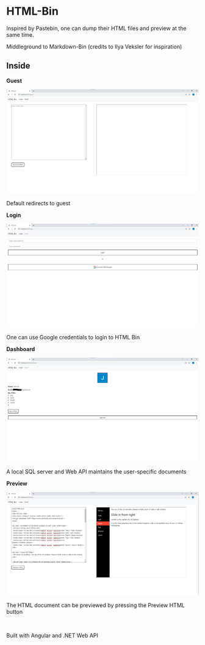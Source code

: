 # HTML-Bin

Inspired by Pastebin, one can dump their HTML files and preview at the same time. 

Middleground to Markdown-Bin (credits to Ilya Veksler for inspiration)


## Inside

**Guest**

![guest_page](/resource/guest_page.jpg)

Default redirects to guest



**Login**

![login_page](/resource/login_page.jpg)

One can use Google credentials to login to HTML Bin


**Dashboard**

![dashboard_page](/resource/dashboard_page.jpg)

A local SQL server and Web API maintains the user-specific documents



**Preview**

![preview_page](/resource/preview_page.jpg)

The HTML document can be previewed by pressing the Preview HTML button



&nbsp;&nbsp;&nbsp;&nbsp;

Built with Angular and .NET Web API



